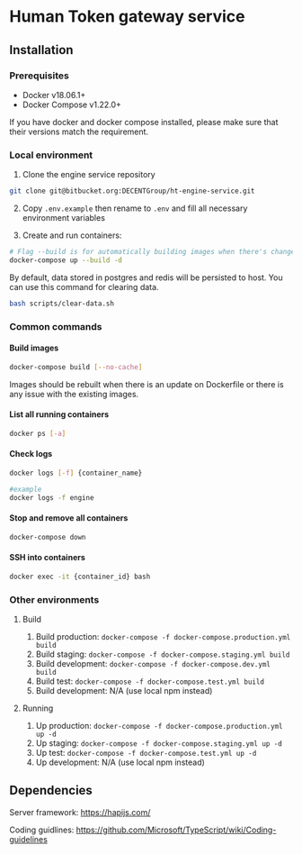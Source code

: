 # Human Token gateway service
## Installation
### Prerequisites
- Docker v18.06.1+
- Docker Compose v1.22.0+

If you have docker and docker compose installed, please make sure that their versions match the requirement.
### Local environment
1. Clone the engine service repository
```bash
git clone git@bitbucket.org:DECENTGroup/ht-engine-service.git
```
2. Copy `.env.example` then rename to `.env` and fill all necessary environment variables

3. Create and run containers:
```bash
# Flag --build is for automatically building images when there's changes in Dockerfile.
docker-compose up --build -d
```
By default, data stored in postgres and redis will be persisted to host. You can use this command for clearing data.
```bash
bash scripts/clear-data.sh
```
### Common commands
#### Build images
```bash
docker-compose build [--no-cache]
```
Images should be rebuilt when there is an update on Dockerfile or there is any issue with the existing images.
#### List all running containers
```bash
docker ps [-a]
```
#### Check logs
```bash
docker logs [-f] {container_name}

#example
docker logs -f engine
```
#### Stop and remove all containers
```bash
docker-compose down
```
#### SSH into containers
```bash
docker exec -it {container_id} bash
```
### Other environments
 
1. Build
    1. Build production: `docker-compose -f docker-compose.production.yml build`
    2. Build staging: `docker-compose -f docker-compose.staging.yml build`
    3. Build development: `docker-compose -f docker-compose.dev.yml build`
    4. Build test: `docker-compose -f docker-compose.test.yml build`
    5. Build development: N/A (use local npm instead)

2. Running

    1. Up production: `docker-compose -f docker-compose.production.yml up -d`
    2. Up staging: `docker-compose -f docker-compose.staging.yml up -d`
    3. Up test: `docker-compose -f docker-compose.test.yml up -d`
    4. Up development: N/A (use local npm instead)

## Dependencies

Server framework:
https://hapijs.com/

Coding guidlines:
https://github.com/Microsoft/TypeScript/wiki/Coding-guidelines
